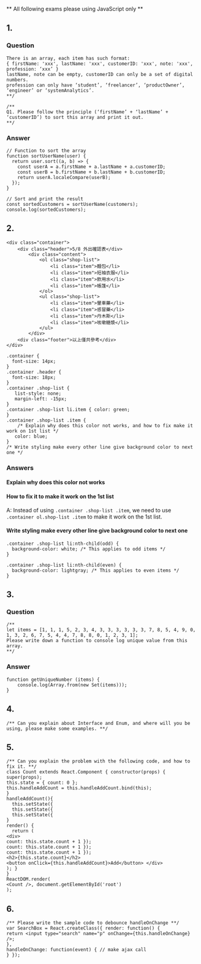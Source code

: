 ** All following exams please using JavaScript only **

## 1.

### Question

```javascript=
There is an array, each item has such format:
{ firstName: 'xxx', lastName: 'xxx', customerID: 'xxx', note: 'xxx', profession: ‘xxx’ }
lastName, note can be empty, customerID can only be a set of digital numbers.
profession can only have ‘student’, ‘freelancer’, ‘productOwner’, ‘engineer’ or ‘systemAnalytics’.
**/

/**
Q1. Please follow the principle (‘firstName’ + ‘lastName’ + ‘customerID’) to sort this array and print it out.
**/
```

### Answer

```javascript=
// Function to sort the array
function sortUserName(user) {
  return user.sort((a, b) => {
    const userA = a.firstName + a.lastName + a.customerID;
    const userB = b.firstName + b.lastName + b.customerID;
    return userA.localeCompare(userB);
  });
}

// Sort and print the result
const sortedCustomers = sortUserName(customers);
console.log(sortedCustomers);
```

## 2.

```html=
<div class="container">
    <div class="header">5/8 外出確認表</div>
        <div class="content">
            <ol class="shop-list">
                <li class="item">麵包</li>
                <li class="item">短袖衣服</li>
                <li class="item">飲用水</li>
                <li class="item">帳篷</li>
            </ol>
            <ul class="shop-list">
                <li class="item">暈車藥</li>
                <li class="item">感冒藥</li>
                <li class="item">丹木斯</li>
                <li class="item">咳嗽糖漿</li>
            </ul>
        </div>
    <div class="footer">以上僅共參考</div>
</div>
```

```css=
.container {
  font-size: 14px;
}
.container .header {
  font-size: 18px;
}
.container .shop-list {
   list-style: none;
   margin-left: -15px;
}
.container .shop-list li.item { color: green;
}
.container .shop-list .item {
    /* Explain why does this color not works, and how to fix make it work on 1st list */
   color: blue;
}
/* Write styling make every other line give background color to next one */
```

### Answers

#### Explain why does this color not works

#### How to fix it to make it work on the 1st list
A: Instead of using `.container .shop-list .item`, we need to use `.container ol.shop-list .item` to make it work on the 1st list.

#### Write styling make every other line give background color to next one
```css=
.container .shop-list li:nth-child(odd) {
  background-color: white; /* This applies to odd items */
}

.container .shop-list li:nth-child(even) {
  background-color: lightgray; /* This applies to even items */
}
```
    
## 3.

### Question
```javascript=
/**
let items = [1, 1, 1, 5, 2, 3, 4, 3, 3, 3, 3, 3, 3, 7, 8, 5, 4, 9, 0, 1, 3, 2, 6, 7, 5, 4, 4, 7, 8, 8, 0, 1, 2, 3, 1];
Please write down a function to console log unique value from this array.
**/
```

### Answer
```javascript=
function getUniqueNumber (items) {
    console.log(Array.from(new Set(items)));
}
```

## 4.
```
/** Can you explain about Interface and Enum, and where will you be using, please make some examples. **/
```



## 5.
```javascript=
/** Can you explain the problem with the following code, and how to fix it. **/
class Count extends React.Component { constructor(props) {
super(props);
this.state = { count: 0 };
this.handleAddCount = this.handleAddCount.bind(this);
}
handleAddCount(){
  this.setState({
  this.setState({
  this.setState({
}
render() {
  return (
<div>
count: this.state.count + 1 });
count: this.state.count + 1 });
count: this.state.count + 1 });
<h2>{this.state.count}</h2>
<button onClick={this.handleAddCount}>Add</button> </div>
); }
}
ReactDOM.render(
<Count />, document.getElementById('root')
);
```

## 6.
```
/** Please write the sample code to debounce handleOnChange **/
var SearchBox = React.createClass({ render: function() {
return <input type="search" name="p" onChange={this.handleOnChange} />;
},
handleOnChange: function(event) { // make ajax call
} });
```
